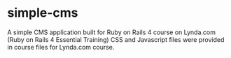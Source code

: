# simple-cms
A simple CMS application built for Ruby on Rails 4 course on Lynda.com (Ruby on Rails 4 Essential Training)
CSS and Javascript files were provided in course files for Lynda.com course.
